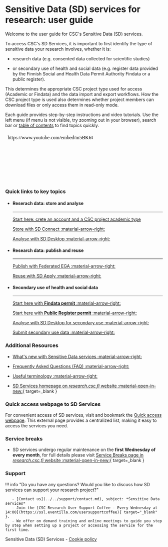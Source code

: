 # Sensitive Data (SD) services for research: user guide

Welcome to the user guide for CSC's Sensitive Data (SD) services.

To access CSC's SD Services, it is important to first identify the type of sensitive data  your research involves, whether it is:

* research data (e.g. consented data collected for scientific studies)
  
* or secondary use of health and social data  (e.g. register data provided by the Finnish Social and Health Data Permit Authority Findata or a public register). 

This determines the appropriate CSC project type used for access (Academic or Findata) and the data import and export workflows. How the CSC project type is used also determines whether project members can download files or only access them in read-only mode. 

Each guide provides step-by-step instructions and video tutorials. Use the left menu (if menu is not visible, try zooming out in your browser), search bar or [table of contents](sd-services-toc.md) to find topics quickly. 


<iframe width="280" height="155" srcdoc="https://www.youtube.com/embed/m5BK6UdWbNg" title="YouTube video player" frameborder="0" allow="accelerometer; autoplay; clipboard-write; encrypted-media; gyroscope; picture-in-picture" allowfullscreen></iframe>


### Quick links to key topics

<div class="grid cards csc-quick-links" markdown>

- #### Reserach data: store and analyse

    ---

    [Start here: crete an account and a CSC project academic type](sd-access.md)

    [Store with SD Connect :material-arrow-right:](sd_connect.md)

    [Analyse with SD Desktop :material-arrow-right:](sd_desktop.md)


- #### Research data: publish and reuse 

    ---

    [Publish with Federated EGA :material-arrow-right:](federatedega.md)

    [Reuse with SD Apply :material-arrow-right:](sd-apply.md)


- #### Secondary use of health and social data

    ---

    [Start here with **Findata permit** :material-arrow-right:](findata-permit.md)

    [Start here with **Public Register permit** :material-arrow-right:](single-register-permit.md)

    [Analyse with SD Desktop for secondary use :material-arrow-right:](sd-desktop-audited.md)

    [Submit secondary use data :material-arrow-right:](single-register-submission.md)

</div>

### Additional Resources

- [What's new with Sensitive Data services :material-arrow-right:](../../support/wn/data-new.md)

- [Frequently Asked Questions (FAQ) :material-arrow-right:](../../support/faq/index.md)

- [Useful terminology :material-arrow-right:](sd-terminology.md)

- [SD Services homepage on _research.csc.fi_ website :material-open-in-new:](https://research.csc.fi/sensitive-data-services-for-research/){ target=_blank }

### Quick access webpage to SD Services

For convenient access of SD services, visit and bookmark the [Quick access webpage](https://research.csc.fi/sensitive-data/sensitive-data-sd-services-for-research/links-to-services/). This external page provides a centralized list, making it easy to access the services you need.


### Service breaks

* SD services undergo regular maintenance on the **first Wednesday of every month**, for full details please visit [Service Breaks page in _research.csc.fi_ website :material-open-in-new:](https://research.csc.fi/service-breaks){ target=_blank }


### Support

!!! info "Do you have any questions? Would you like to discuss how SD services can support your research project?"

       - [Contact us](../../support/contact.md), subject: *Sensitive Data services*
       - Join the [CSC Research User Support Coffee - Every Wednesday at 14:00](https://ssl.eventilla.com/usersupportcoffee){ target="_blank" }.
       - We offer on demand training and online meetings to guide you step by step when setting up a project or accessing the service for the first time.


Sensitive Data (SD) Services - [Cookie policy](sd-cookie-policy.md)
